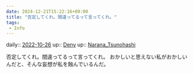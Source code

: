 ```yaml
---
date: 2024-12-21T15:22:16+09:00
title: "否定してくれ。間違ってるって言ってくれ。"
tags:
 - Info
---
```


daily:: [2022-10-26](Daily_Note/2022-10-26.md)
up:: [Deny](../Bar/Novel/Topics/Deny.md)
up:: [Narana_Tsunohashi](../Bar/Novel/Nacaria/Narana_Tsunohashi.md)

否定してくれ。間違ってるって言ってくれ。
おかしいと思えない私がおかしいんだと、そんな妄想が私を蝕んでいるんだ。